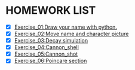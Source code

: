 ﻿# HOMEWORK LIST



- [x] [Exercise_01:Draw your name with python.](https://www.zybuluo.com/lss9728/note/503587)
- [x] [Exercise_02:Move name and character picture](https://www.zybuluo.com/lss9728/note/513551)
- [x] [Exercise_03:Decay simulation](https://www.zybuluo.com/lss9728/note/522979)
- [x] [Exercise_04:Cannon_shell](https://www.zybuluo.com/lss9728/note/534188)
- [x] [Exercise_05:Cannon_shot](https://www.zybuluo.com/lss9728/note/542155)
- [x] [Exercise_06:Poincare section](https://www.zybuluo.com/lss9728/note/550192)